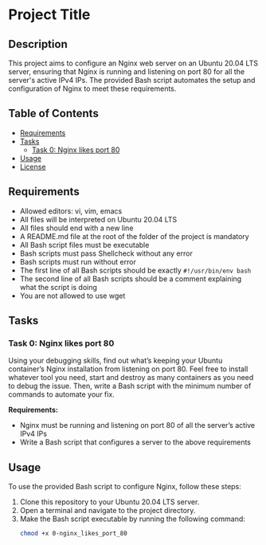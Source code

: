 # Project Title

## Description
This project aims to configure an Nginx web server on an Ubuntu 20.04 LTS server, ensuring that Nginx is running and listening on port 80 for all the server's active IPv4 IPs. The provided Bash script automates the setup and configuration of Nginx to meet these requirements.

## Table of Contents
- [Requirements](#requirements)
- [Tasks](#tasks)
  - [Task 0: Nginx likes port 80](#task-0-nginx-likes-port-80)
- [Usage](#usage)
- [License](#license)

## Requirements
- Allowed editors: vi, vim, emacs
- All files will be interpreted on Ubuntu 20.04 LTS
- All files should end with a new line
- A README.md file at the root of the folder of the project is mandatory
- All Bash script files must be executable
- Bash scripts must pass Shellcheck without any error
- Bash scripts must run without error
- The first line of all Bash scripts should be exactly `#!/usr/bin/env bash`
- The second line of all Bash scripts should be a comment explaining what the script is doing
- You are not allowed to use wget

## Tasks

### Task 0: Nginx likes port 80
Using your debugging skills, find out what’s keeping your Ubuntu container’s Nginx installation from listening on port 80. Feel free to install whatever tool you need, start and destroy as many containers as you need to debug the issue. Then, write a Bash script with the minimum number of commands to automate your fix.

**Requirements:**
- Nginx must be running and listening on port 80 of all the server’s active IPv4 IPs
- Write a Bash script that configures a server to the above requirements

## Usage
To use the provided Bash script to configure Nginx, follow these steps:

1. Clone this repository to your Ubuntu 20.04 LTS server.
2. Open a terminal and navigate to the project directory.
3. Make the Bash script executable by running the following command:
   ```bash
   chmod +x 0-nginx_likes_port_80

